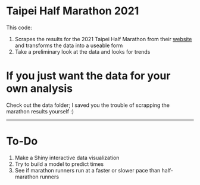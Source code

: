 # Taipei Half Marathon 2021
This code:
1. Scrapes the results for the 2021 Taipei Half Marathon from their <a href="https://www.sportsnet.org.tw/score_detail_utf8.php?Id=250" >website</a> and transforms the data into a useable form
2. Take a preliminary look at the data and looks for trends

# If you just want the data for your own analysis
Check out the data folder; I saved you the trouble of scrapping the marathon results yourself :)

--------------------------
# To-Do
1. Make a Shiny interactive data visualization
2. Try to build a model to predict times
3. See if marathon runners run at a faster or slower pace than half-marathon runners
